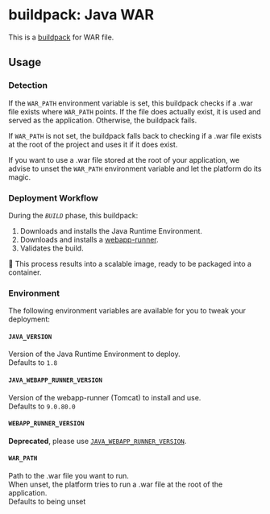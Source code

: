 # buildpack: Java WAR

This is a [buildpack](http://doc.scalingo.com/buildpacks) for WAR file.

## Usage

### Detection

If the `WAR_PATH` environment variable is set, this buildpack checks if a .war
file exists where `WAR_PATH` points. If the file does actually exist, it is
used and served as the application. Otherwise, the buildpack fails.

If `WAR_PATH` is not set, the buildpack falls back to checking if a .war file
exists at the root of the project and uses it if it does exist.

If you want to use a .war file stored at the root of your application, we
advise to unset the `WAR_PATH` environment variable and let the platform do its
magic.

### Deployment Workflow

During the *`BUILD`* phase, this buildpack:

1. Downloads and installs the Java Runtime Environment.
2. Downloads and installs a [webapp-runner](https://github.com/heroku/webapp-runner).
3. Validates the build.

:tada: This process results into a scalable image, ready to be packaged into a
container.

### Environment

The following environment variables are available for you to tweak your
deployment:

#### `JAVA_VERSION`

Version of the Java Runtime Environment to deploy.\
Defaults to `1.8`

#### `JAVA_WEBAPP_RUNNER_VERSION`

Version of the webapp-runner (Tomcat) to install and use.\
Defaults to `9.0.80.0`

#### `WEBAPP_RUNNER_VERSION`

**Deprecated**, please use [`JAVA_WEBAPP_RUNNER_VERSION`](#java_webapp_runner_version).

#### `WAR_PATH`

Path to the .war file you want to run.\
When unset, the platform tries to run a .war file at the root of the
application.\
Defaults to being unset
